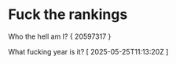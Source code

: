 # Fuck the rankings

Who the hell am I?
{ 20597317 }

What fucking year is it?
[ 2025-05-25T11:13:20Z ]
